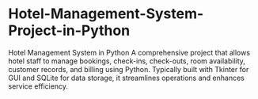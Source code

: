 # Hotel-Management-System-Project-in-Python
Hotel Management System in Python A comprehensive project that allows hotel staff to manage bookings, check-ins, check-outs, room availability, customer records, and billing using Python. Typically built with Tkinter for GUI and SQLite for data storage, it streamlines operations and enhances service efficiency.
